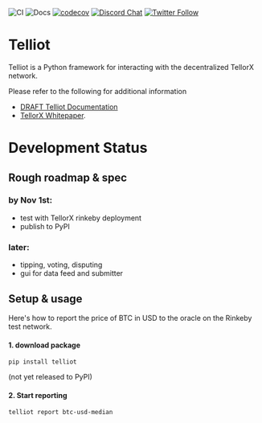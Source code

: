 ![CI](https://github.com/tellor-io/pytelliot/actions/workflows/py38.yml/badge.svg)
![Docs](https://github.com/tellor-io/pytelliot/actions/workflows/docs.yml/badge.svg)
[![codecov](https://codecov.io/gh/tellor-io/pytelliot/branch/main/graph/badge.svg?token=S1199HQ2EK)](https://codecov.io/gh/tellor-io/pytelliot)
[![Discord Chat](https://img.shields.io/discord/461602746336935936)](https://discord.com/invite/n7drGjh)
[![Twitter Follow](https://img.shields.io/twitter/follow/wearetellor?style=social)](https://twitter.com/WeAreTellor)

# Telliot

Telliot is a Python framework for interacting with the decentralized TellorX network.

Please refer to the following for additional information

- [DRAFT Telliot Documentation](https://tellor-io.github.io/pytelliot/)
- [TellorX Whitepaper](https://www.tellor.io/static/media/tellorX-whitepaper.f6527d55.pdf).

# Development Status

## Rough roadmap & spec
### by Nov 1st:
- test with TellorX rinkeby deployment
- publish to PyPI

### later:
- tipping, voting, disputing
- gui for data feed and submitter

## Setup & usage
Here's how to report the price of BTC in USD to the oracle on the Rinkeby test network.
#### 1. download package
```
pip install telliot
```
(not yet released to PyPI)

#### 2. Start reporting
```
telliot report btc-usd-median
```
